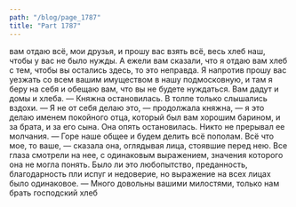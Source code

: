 ```yaml
---
path: "/blog/page_1787"
title: "Part 1787"
---
```


 вам отдаю всё, мои друзья, и прошу вас взять всё, весь хлеб наш, чтобы у вас не было нужды. А ежели вам сказали, что я отдаю вам хлеб с тем, чтобы вы остались здесь, то это неправда. Я напротив прошу вас уезжать со всем вашим имуществом в нашу подмосковную, и там я беру на себя и обещаю вам, что вы не будете нуждаться. Вам дадут и домы и хлеба. — Княжна остановилась. В толпе только слышались вздохи.
— Я не от себя делаю это, — продолжала княжна, — я это делаю именем покойного отца, который был вам хорошим барином, и за брата, и за его сына.
Она опять остановилась. Никто не прерывал ее молчания.
— Горе наше общее и будем делить всё пополам. Всё что мое, то ваше, — сказала она, оглядывая лица, стоявшие перед нею.
Все глаза смотрели на нее, с одинаковым выражением, значения которого она не могла понять. Было ли это любопытство, преданность, благодарность пли испуг и недоверие, но выражение на всех лицах было одинаковое.
— Много довольны вашими милостями, только нам брать господский хлеб 
